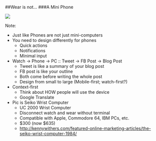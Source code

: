 ##Wear is not...
###A Mini Phone

<img src="img/seikowrist.jpg" />

Note:
+ Just like Phones are not just mini-computers
+ You need to design differently for phones
    + Quick actions
    + Notifications
    + Minimal input
+ Watch -> Phone -> PC :: Tweet -> FB Post -> Blog Post
    + Tweet is like a summary of your blog post
    + FB post is like your outline
    + Both come before writing the whole post
    + Design from small to large (Mobile-first; watch-first?)
+ Context-first
    + Think about HOW people will use the device
    + Google Translate
+ Pic is Seiko Wrist Computer
    + UC 2000 Wrist Computer
    + Disconnect watch and wear without terminal
    + Compatible with Apple, Commodore 64, IBM PCs, etc.
    + $300 (now $635)
    + http://kennywithers.com/featured-online-marketing-articles/the-seiko-wrist-computer-1984/